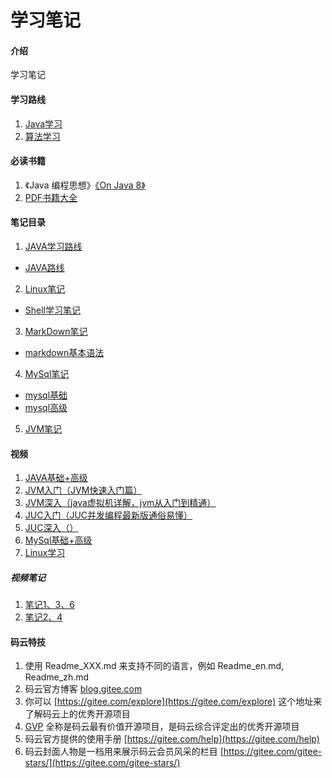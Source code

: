 # 学习笔记

#### 介绍
学习笔记

#### 学习路线
1. [Java学习](https://github.com/AobingJava/JavaFamily)
2. [算法学习](https://github.com/luxiangqiang/Blog)


#### 必读书籍
1. 《Java 编程思想》[《On Java 8》](https://github.com/LingCoder/OnJava8)
2. [PDF书籍大全](https://pymlovelyq.github.io/posts/ace53344/)
#### 笔记目录
1. [JAVA学习路线](https://gitee.com/FLHKING/learning-notes/tree/master/%E5%AD%A6%E4%B9%A0%E7%AC%94%E8%AE%B0)
- [JAVA路线](https://gitee.com/FLHKING/learning-notes/blob/master/%E5%AD%A6%E4%B9%A0%E7%AC%94%E8%AE%B0/JAVAX%E5%AD%A6%E4%B9%A0%E8%B7%AF%E7%BA%BF/%E5%AD%A6%E4%B9%A0%E8%B7%AF%E7%BA%BF.md)
2. [Linux笔记](https://gitee.com/FLHKING/learning-notes/tree/master/%E5%AD%A6%E4%B9%A0%E7%AC%94%E8%AE%B0)
- [ Shell学习笔记](https://gitee.com/FLHKING/learning-notes/blob/master/%E5%AD%A6%E4%B9%A0%E7%AC%94%E8%AE%B0/Linux%E7%AC%94%E8%AE%B0/Shell%E5%AD%A6%E4%B9%A0%E7%AC%94%E8%AE%B0.md)
3. [MarkDown笔记](https://gitee.com/FLHKING/learning-notes/tree/master/%E5%AD%A6%E4%B9%A0%E7%AC%94%E8%AE%B0)
- [markdown基本语法](https://gitee.com/FLHKING/learning-notes/blob/master/%E5%AD%A6%E4%B9%A0%E7%AC%94%E8%AE%B0/MarkDown%E7%AC%94%E8%AE%B0/markdown%E5%9F%BA%E6%9C%AC%E8%AF%AD%E6%B3%95.md)
4. [MySql笔记](https://gitee.com/FLHKING/learning-notes/tree/master/%E5%AD%A6%E4%B9%A0%E7%AC%94%E8%AE%B0)
- [mysql基础](https://gitee.com/FLHKING/learning-notes/blob/master/%E5%AD%A6%E4%B9%A0%E7%AC%94%E8%AE%B0/MySql%E7%AC%94%E8%AE%B0/mysql%E5%9F%BA%E7%A1%80.md)
- [mysql高级](https://gitee.com/FLHKING/learning-notes/blob/master/%E5%AD%A6%E4%B9%A0%E7%AC%94%E8%AE%B0/MySql%E7%AC%94%E8%AE%B0/mysql%E9%AB%98%E7%BA%A7.md)
5. [JVM笔记](https://gitee.com/moxi159753/LearningNotes/tree/master/JVM)

#### 视频
1. [JAVA基础+高级](https://www.bilibili.com/video/BV12b411K7Zu?from=search&seid=13782847219814814889)
2. [JVM入门（JVM快速入门篇）](https://www.bilibili.com/video/BV1iJ411d7jS?from=search&seid=10293549069688526810)
3. [JVM深入（java虚拟机详解，jvm从入门到精通）](https://www.bilibili.com/video/BV1PJ411n7xZ)
4. [JUC入门（JUC并发编程最新版通俗易懂）](https://www.bilibili.com/video/BV1B7411L7tE?from=search&seid=3044505469816031689)
5. [JUC深入（）](https://www.bilibili.com/video/BV12b411K7Zu?from=search&seid=13782847219814814889)
6. [MySql基础+高级](https://www.bilibili.com/video/BV12b411K7Zu?from=search&seid=13782847219814814889)
7. [Linux学习](https://www.bilibili.com/video/BV1mW411i7Qf?from=search&seid=15890104071627216264)
##### 视频笔记
1. [笔记1、3、6](https://pan.baidu.com/s/1Kg7UUpO3wwALX6x28cWA7A#list/path=%2F&parentPath=%2F)
2. [笔记2、4](https://gitee.com/kuangstudy/openclass?_from=gitee_search)



#### 码云特技

1.  使用 Readme\_XXX.md 来支持不同的语言，例如 Readme\_en.md, Readme\_zh.md
2.  码云官方博客 [blog.gitee.com](https://blog.gitee.com)
3.  你可以 [https://gitee.com/explore](https://gitee.com/explore) 这个地址来了解码云上的优秀开源项目
4.  [GVP](https://gitee.com/gvp) 全称是码云最有价值开源项目，是码云综合评定出的优秀开源项目
5.  码云官方提供的使用手册 [https://gitee.com/help](https://gitee.com/help)
6.  码云封面人物是一档用来展示码云会员风采的栏目 [https://gitee.com/gitee-stars/](https://gitee.com/gitee-stars/)
